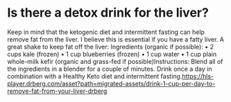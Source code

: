 # Is there a detox drink for the liver?

Keep in mind that the ketogenic diet and intermittent fasting can help remove fat from the liver. I believe this is essential if you have a fatty liver. A great shake to keep fat off the liver: Ingredients (organic if possible): • 2 cups kale (frozen) • 1 cup blueberries (frozen) • 1 cup water • 1 cup plain whole-milk kefir (organic and grass-fed if possible)Instructions: Blend all of the ingredients in a blender for a couple of minutes. Drink once a day in combination with a Healthy Keto diet and intermittent fasting.https://hls-player.drberg.com/asset?path=migrated-assets/drink-1-cup-per-day-to-remove-fat-from-your-liver-drberg